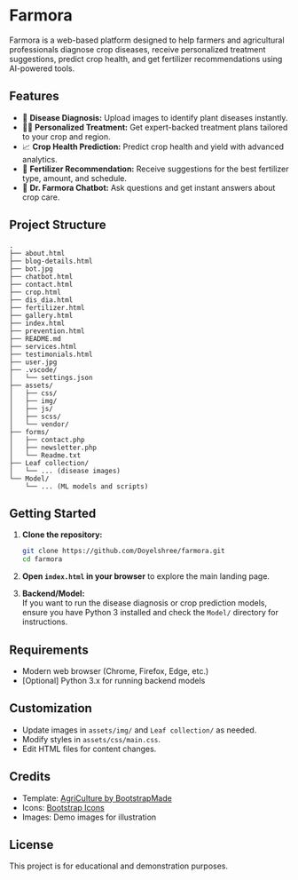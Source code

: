 # Farmora

Farmora is a web-based platform designed to help farmers and agricultural professionals diagnose crop diseases, receive personalized treatment suggestions, predict crop health, and get fertilizer recommendations using AI-powered tools.

## Features

- 🌱 **Disease Diagnosis:** Upload images to identify plant diseases instantly.
- 🧑‍🌾 **Personalized Treatment:** Get expert-backed treatment plans tailored to your crop and region.
- 📈 **Crop Health Prediction:** Predict crop health and yield with advanced analytics.
- 🧪 **Fertilizer Recommendation:** Receive suggestions for the best fertilizer type, amount, and schedule.
- 🤖 **Dr. Farmora Chatbot:** Ask questions and get instant answers about crop care.

## Project Structure

```
.
├── about.html
├── blog-details.html
├── bot.jpg
├── chatbot.html
├── contact.html
├── crop.html
├── dis_dia.html
├── fertilizer.html
├── gallery.html
├── index.html
├── prevention.html
├── README.md
├── services.html
├── testimonials.html
├── user.jpg
├── .vscode/
│   └── settings.json
├── assets/
│   ├── css/
│   ├── img/
│   ├── js/
│   ├── scss/
│   └── vendor/
├── forms/
│   ├── contact.php
│   ├── newsletter.php
│   └── Readme.txt
├── Leaf collection/
│   └── ... (disease images)
└── Model/
    └── ... (ML models and scripts)
```

## Getting Started

1. **Clone the repository:**
   ```sh
   git clone https://github.com/Doyelshree/farmora.git
   cd farmora
   ```

2. **Open `index.html` in your browser** to explore the main landing page.

3. **Backend/Model:**  
   If you want to run the disease diagnosis or crop prediction models, ensure you have Python 3 installed and check the `Model/` directory for instructions.

## Requirements

- Modern web browser (Chrome, Firefox, Edge, etc.)
- [Optional] Python 3.x for running backend models

## Customization

- Update images in `assets/img/` and `Leaf collection/` as needed.
- Modify styles in `assets/css/main.css`.
- Edit HTML files for content changes.

## Credits

- Template: [AgriCulture by BootstrapMade](https://bootstrapmade.com/agriculture-bootstrap-website-template/)
- Icons: [Bootstrap Icons](https://icons.getbootstrap.com/)
- Images: Demo images for illustration

## License

This project is for educational and demonstration purposes.